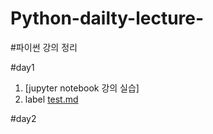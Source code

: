 # Python-dailty-lecture-
#파이썬 강의 정리 

#day1


1. [jupyter notebook 강의 실습]
2. label
[test.md](https://github.com/ChaeOon/Python-dailty-lecture-/blob/main/images/test.md)

#day2

